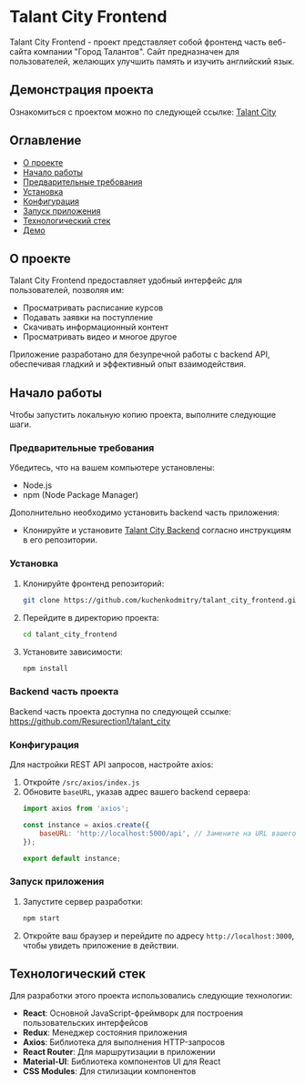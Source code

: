 # Talant City Frontend

Talant City Frontend - проект представляет собой фронтенд часть веб-сайта компании "Город Талантов". Сайт предназначен для пользователей, желающих улучшить память и изучить английский язык.

## Демонстрация проекта

Ознакомиться с проектом можно по следующей ссылке: [Talant City](https://talentcity.ru/)


## Оглавление

- [О проекте](#о-проекте)
- [Начало работы](#начало-работы)
- [Предварительные требования](#предварительные-требования)
- [Установка](#установка)
- [Конфигурация](#конфигурация)
- [Запуск приложения](#запуск-приложения)
- [Технологический стек](#технологический-стек)
- [Демо](#демо)

## О проекте

Talant City Frontend предоставляет удобный интерфейс для пользователей, позволяя им:

- Просматривать расписание курсов
- Подавать заявки на поступление
- Скачивать информационный контент
- Просматривать видео и многое другое

Приложение разработано для безупречной работы с backend API, обеспечивая гладкий и эффективный опыт взаимодействия.

## Начало работы

Чтобы запустить локальную копию проекта, выполните следующие шаги.

### Предварительные требования

Убедитесь, что на вашем компьютере установлены:

- Node.js
- npm (Node Package Manager)

Дополнительно необходимо установить backend часть приложения:

- Клонируйте и установите [Talant City Backend](https://github.com/Resurection1/talant_city) согласно инструкциям в его репозитории.

### Установка

1. Клонируйте фронтенд репозиторий:
    ```sh
    git clone https://github.com/kuchenkodmitry/talant_city_frontend.git
    ```

2. Перейдите в директорию проекта:
    ```sh
    cd talant_city_frontend
    ```

3. Установите зависимости:
    ```sh
    npm install
    ```
### Backend часть проекта 

Backend часть проекта доступна по следующей ссылке: https://github.com/Resurection1/talant_city

### Конфигурация

Для настройки REST API запросов, настройте axios:

1. Откройте `/src/axios/index.js`
2. Обновите `baseURL`, указав адрес вашего backend сервера:
    ```javascript
    import axios from 'axios';

    const instance = axios.create({
        baseURL: 'http://localhost:5000/api', // Замените на URL вашего backend сервера
    });

    export default instance;
    ```

### Запуск приложения

1. Запустите сервер разработки:
    ```sh
    npm start
    ```

2. Откройте ваш браузер и перейдите по адресу `http://localhost:3000`, чтобы увидеть приложение в действии.

## Технологический стек

Для разработки этого проекта использовались следующие технологии:

- **React**: Основной JavaScript-фреймворк для построения пользовательских интерфейсов
- **Redux**: Менеджер состояния приложения
- **Axios**: Библиотека для выполнения HTTP-запросов
- **React Router**: Для маршрутизации в приложении
- **Material-UI**: Библиотека компонентов UI для React
- **CSS Modules**: Для стилизации компонентов

